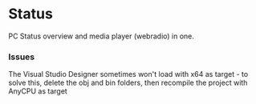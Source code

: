 # Status
PC Status overview and media player (webradio) in one.

### Issues
The Visual Studio Designer sometimes won't load with x64 as target - to solve this, delete the obj and bin folders, then recompile the project with AnyCPU as target
